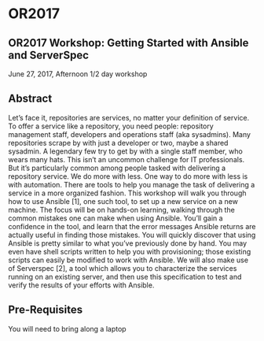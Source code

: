# OR2017
## OR2017 Workshop: Getting Started with Ansible and ServerSpec
June 27, 2017, Afternoon 1/2 day workshop

## Abstract

Let’s face it, repositories are services, no matter your definition of service. To offer a service like a repository, you need people: repository management staff, developers and operations staff (aka sysadmins). Many repositories scrape by with just a developer or two, maybe a shared sysadmin. A legendary few try to get by with a single staff member, who wears many hats. This isn’t an uncommon challenge for IT professionals. But it’s particularly common among people tasked with delivering a repository service. We do more with less. One way to do more with less is with automation. There are tools to help you manage the task of delivering a service in a more organized fashion. This workshop will walk you through how to use Ansible [1], one such tool, to set up a new service on a new machine. The focus will be on hands-on learning, walking through the common mistakes one can make when using Ansible. You’ll gain a confidence in the tool, and learn that the error messages Ansible returns are actually useful in finding those mistakes. You will quickly discover that using Ansible is pretty similar to what you’ve previously done by hand. You may even have shell scripts written to help you with provisioning; those existing scripts can easily be modified to work with Ansible. We will also make use of Serverspec [2], a tool which allows you to characterize the services running on an existing server, and then use this specification to test and verify the results of your efforts with Ansible.


## Pre-Requisites

You will need to bring along a laptop
